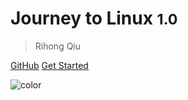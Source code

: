 # Journey to Linux <small>1.0</small>

> Rihong Qiu

[GitHub](https://github.com/Artessay/Journey-to-Linux.git)
[Get Started](/)

![color](#FFBEB3)
